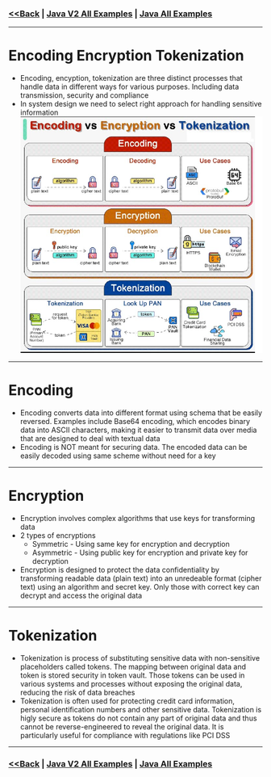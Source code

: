 ### [<<Back](../README.md) | [Java V2 All Examples](https://github.com/avinashbabudonthu/java/blob/master/java-v2/README.md) | [Java All Examples](https://github.com/avinashbabudonthu/java/blob/master/README.md)
------
# Encoding Encryption Tokenization
* Encoding, encyption, tokenization are three distinct processes that handle data in different ways for various purposes. Including data transmission, security and compliance
* In system design we need to select right approach for handling sensitive information\
![picture](../img/000001.jpg)
------
# Encoding
* Encoding converts data into different format using schema that be easily reversed. Examples include Base64 encoding, which encodes binary data into ASCII characters, making it easier to transmit data over media that are designed to deal with textual data
* Encoding is NOT meant for securing data. The encoded data can be easily decoded using same scheme without need for a key
------
# Encryption
* Encryption involves complex algorithms that use keys for transforming data
* 2 types of encryptions
    * Symmetric - Using same key for encryption and decryption
    * Asymmetric - Using public key for encryption and private key for decryption
* Encryption is designed to protect the data confidentiality by transforming readable data (plain text) into an unredeable format (cipher text) using an algorithm and secret key. Only those with correct key can decrypt and access the original data
------
# Tokenization
* Tokenization is process of substituting sensitive data with non-sensitive placeholders called tokens. The mapping between original data and token is stored security in token vault. Those tokens can be used in various systems and processes without exposing the original data, reducing the risk of data breaches
* Tokenization is often used for protecting credit card information, personal identification numbers and other sensitive data. Tokenization is higly secure as tokens do not contain any part of original data and thus cannot be reverse-engineered to reveal the original data. It is particularly useful for compliance with regulations like PCI DSS
------
### [<<Back](../README.md) | [Java V2 All Examples](https://github.com/avinashbabudonthu/java/blob/master/java-v2/README.md) | [Java All Examples](https://github.com/avinashbabudonthu/java/blob/master/README.md)